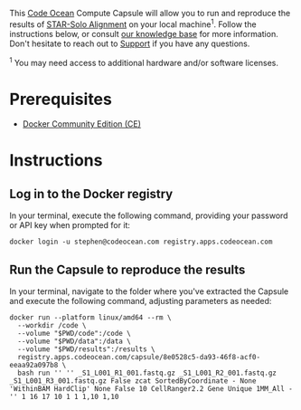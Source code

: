 This [Code Ocean](https://codeocean.com) Compute Capsule will allow you to run and reproduce the results of [STAR-Solo Alignment](https://apps.codeocean.com/capsule/7794569/tree) on your local machine<sup>1</sup>. Follow the instructions below, or consult [our knowledge base](https://docs.codeocean.com/user-guide/compute-capsule-basics/managing-capsules/exporting-capsules-to-your-local-machine) for more information. Don't hesitate to reach out to [Support](mailto:support@codeocean.com) if you have any questions.

<sup>1</sup> You may need access to additional hardware and/or software licenses.

# Prerequisites

- [Docker Community Edition (CE)](https://www.docker.com/community-edition)

# Instructions

## Log in to the Docker registry

In your terminal, execute the following command, providing your password or API key when prompted for it:
```shell
docker login -u stephen@codeocean.com registry.apps.codeocean.com
```

## Run the Capsule to reproduce the results

In your terminal, navigate to the folder where you've extracted the Capsule and execute the following command, adjusting parameters as needed:
```shell
docker run --platform linux/amd64 --rm \
  --workdir /code \
  --volume "$PWD/code":/code \
  --volume "$PWD/data":/data \
  --volume "$PWD/results":/results \
  registry.apps.codeocean.com/capsule/8e0528c5-da93-46f8-acf0-eeaa92a097b8 \
  bash run '' '' _S1_L001_R1_001.fastq.gz _S1_L001_R2_001.fastq.gz _S1_L001_R3_001.fastq.gz False zcat SortedByCoordinate - None 'WithinBAM HardClip' None False 10 CellRanger2.2 Gene Unique 1MM_All - '' 1 16 17 10 1 1 1,10 1,10
```
